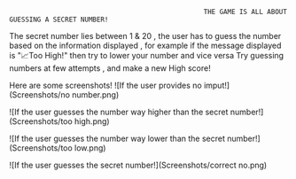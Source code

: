                                                      THE GAME IS ALL ABOUT GUESSING A SECRET NUMBER!
The secret number lies between 1 & 20 , the user has to guess the number based on the information displayed , for example if the message displayed is "📈Too High!"  then try to lower  your number and vice versa 
Try guessing numbers at few attempts , and make a new High score!

Here are some screenshots!
![If the user provides no imput!](Screenshots/no number.png)

![If the user guesses the number way higher than the secret number!](Screenshots/too high.png)

![If the user guesses the number way lower than the secret number!](Screenshots/too low.png)

![If the user guesses the secret number!](Screenshots/correct no.png)
